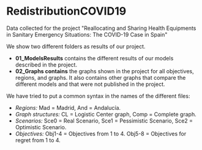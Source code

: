 # RedistributionCOVID19
Data collected for the project "Reallocating and Sharing Health Equipments in Sanitary Emergency Situations: The COVID-19 Case in Spain"

We show two different folders as results of our project. 
* **01_ModelsResults** contains the different results of our models described in the project.
* **02_Graphs contains** the graphs shown in the project for all objectives, regions, and graphs. It also contains other graphs that compare the different models and that were not published in the project.

We have tried to put a common syntax in the names of the different files:
* *Regions:* Mad = Madrid, And = Andalucía.
* *Graph structures:* CL = Logistic Center graph, Comp = Complete graph.
* *Scenarios:* Sce0 = Real Scenario, Sce1 = Pessimistic Scenario, Sce2 = Optimistic Scenario.
* *Objectives:* Obj1-4 = Objectives from 1 to 4. Obj5-8 = Objectives for regret from 1 to 4.
